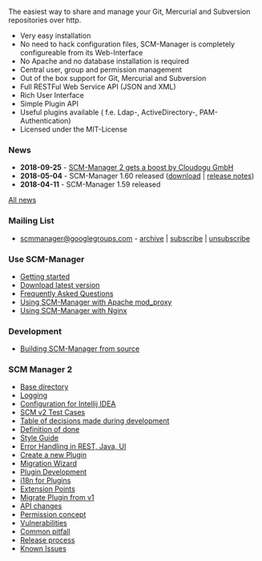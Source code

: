 The easiest way to share and manage your Git, Mercurial and Subversion
repositories over http.

- Very easy installation
- No need to hack configuration files, SCM-Manager is completely
    configureable from its Web-Interface
- No Apache and no database installation is required
- Central user, group and permission management
- Out of the box support for Git, Mercurial and Subversion
- Full RESTFul Web Service API (JSON and XML)
- Rich User Interface
- Simple Plugin API
- Useful plugins available ( f.e. Ldap-, ActiveDirectory-,
    PAM-Authentication)
- Licensed under the MIT-License

### News

- **2018-09-25** - [SCM-Manager 2 gets a boost by Cloudogu GmbH](https://www.scm-manager.org/scm-manager-2/scm-manager-2-gets-a-boost-by-cloudogu-gmbh/)
- **2018-05-04** - SCM-Manager 1.60 released ([download](http://www.scm-manager.org/download/) \|
    [release notes](release-notes.md))
- **2018-04-11** - SCM-Manager 1.59 released

[All news](http://www.scm-manager.org/news/)

### Mailing List

- <scmmanager@googlegroups.com> -
    [archive](http://groups.google.com/group/scmmanager) \|
    [subscribe](mailto:scmmanager+subscribe@googlegroups.com)
    \|
    [unsubscribe](mailto:scmmanager+unsubscribe@googlegroups.com)

### Use SCM-Manager

- [Getting started](getting-started.md)
- [Download latest version](http://www.scm-manager.org/download/)
- [Frequently Asked Questions](faq.md)
- [Using SCM-Manager with Apache mod\_proxy](apache/apache-mod_proxy.md)
- [Using SCM-Manager with Nginx](nginx.md)

### Development

- [Building SCM-Manager from source](build-from-source.md)

### SCM Manager 2

- [Base directory](basedirectory.md)
- [Logging](logging.md)
- [Configuration for Intellij IDEA](intellij-idea-configuration.md)
- [SCM v2 Test Cases](test-cases.md)
- [Table of decisions made during development](decision-table.md)
- [Definition of done](definition-of-done.md)
- [Style Guide](style-guide.md)
- [Error Handling in REST, Java, UI](error-handling.md)
- [Create a new Plugin](create-plugin.md)
- [Migration Wizard](migration-wizard.md)
- [Plugin Development](plugin-development.md)
- [i18n for Plugins](i18n-for-plugins.md)
- [Extension Points](extension-points.md)
- [Migrate Plugin from v1](migrate-plugin-from-v1.md)
- [API changes](v2/api-changes.md)
- [Permission concept](permission-concept.md)
- [Vulnerabilities](vulnerabilities.md)
- [Common pitfall](common-pitfall.md)
- [Release process](release-process.md)
- [Known Issues](known-issues.md)
